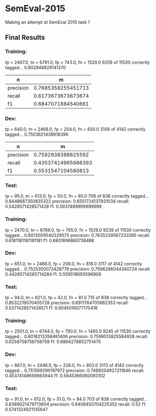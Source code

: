 # SemEval-2015
Making an attempt at SemEval 2015 task 1 

## Final Results ##

### Training: ###
tp = 2467.0, tn = 6791.0, fp = 743.0, fn = 1529.0
9258 of 11530 correctly tagged... 0.802948829141370

| n | m |
| --------- | ---------------- |
| precision | 0.7685358255451713 |
| recall | 0.6173673673673674 |
| f1 | 0.6847071884540661 |

### Dev: ###
tp = 640.0, tn = 2468.0, fp = 204.0, fn = 830.0
3108 of 4142 correctly tagged... 0.7503621438918396

| n | m |
| --------- | ---------------- |
| precision | 0.7582938388625592 |
| recall | 0.43537414965986393 |
| f1 | 0.5531547104580813 |


### Test: ###
tp = 95.0, tn = 613.0, fp = 50.0, fn = 80.0
708 of 838 correctly tagged... 0.8448687350835322
precision: 0.6551724137931034
recall: 0.5428571428571428
f1: 0.5937499999999999

### Training: ###
tp = 2470.0, tn = 6769.0, fp = 765.0, fn = 1526.0
9239 of 11530 correctly tagged... 0.8013009540329575
precision: 0.7635239567233385
recall: 0.6181181181181181
f1: 0.6831696860738488
### Dev: ###
tp = 651.0, tn = 2466.0, fp = 206.0, fn = 819.0
3117 of 4142 correctly tagged... 0.7525350072428778
precision: 0.7596266044340724
recall: 0.44285714285714284
f1: 0.559518693596906
### Test: ###
tp = 94.0, tn = 621.0, fp = 42.0, fn = 81.0
715 of 838 correctly tagged... 0.8532219570405728
precision: 0.6911764705882353
recall: 0.5371428571428571
f1: 0.6045016077170418

### Training: ###
tp = 2501.0, tn = 6744.0, fp = 790.0, fn = 1495.0
9245 of 11530 correctly tagged... 0.8018213356461406
precision: 0.7599513825584928
recall: 0.6258758758758759
f1: 0.6864278852751475
### Dev: ###
tp = 667.0, tn = 2446.0, fp = 226.0, fn = 803.0
3113 of 4142 correctly tagged... 0.751569290197972
precision: 0.7469204927211646
recall: 0.45374149659863944
f1: 0.5645366060093102
### Test: ###
tp = 91.0, tn = 612.0, fp = 51.0, fn = 84.0
703 of 838 correctly tagged... 0.8389021479713604
precision: 0.6408450704225352
recall: 0.52
f1: 0.5741324921135647
